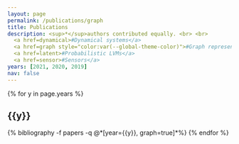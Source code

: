 ```yaml
---
layout: page
permalink: /publications/graph
title: Publications
description: <sup>*</sup>authors contributed equally. <br> <br>
  <a href=dynamical>#Dynamical systems</a>
  <a href=graph style="color:var(--global-theme-color)">#Graph representation learning</a>
  <a href=latent>#Probabilistic LVMs</a>
  <a href=sensor>#Sensors</a>
years: [2021, 2020, 2019]
nav: false
---
```


<div class="publications">

{% for y in page.years %}
  <h2 class="year">{{y}}</h2>
  {% bibliography -f papers -q @*[year={{y}}, graph=true]*%}
{% endfor %}

</div>
